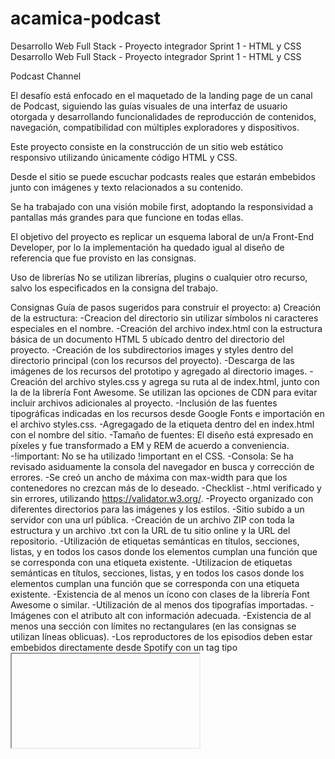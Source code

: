 # acamica-podcast
Desarrollo Web Full Stack - Proyecto integrador Sprint 1 - HTML y CSS
Desarrollo Web Full Stack - Proyecto integrador Sprint 1 - HTML y CSS

Podcast Channel

El desafío está enfocado en el maquetado de la landing page de un canal de Podcast, siguiendo las guías visuales de una interfaz de usuario otorgada y desarrollando funcionalidades de reproducción de contenidos, navegación, compatibilidad con múltiples exploradores y dispositivos.

Este proyecto consiste en la construcción de un sitio web estático responsivo utilizando únicamente código HTML y CSS.

Desde el sitio se puede escuchar podcasts reales que estarán embebidos junto con imágenes y texto relacionados a su contenido.

Se ha trabajado con una visión mobile first, adoptando la responsividad a pantallas más grandes para que funcione en todas ellas.

El objetivo del proyecto es replicar un esquema laboral de un/a Front-End Developer, por lo la implementación ha quedado igual al diseño de referencia que fue provisto en las consignas.

Uso de librerías No se utilizan librerías, plugins o cualquier otro recurso, salvo los especificados en la consigna del trabajo.


Consignas
Guía de pasos sugeridos para construir el proyecto: 
a) Creación de la estructura:
-Creacion del directorio sin utilizar símbolos ni caracteres especiales en el nombre.
-Creación del archivo index.html con la estructura básica de un documento HTML 5 ubícado dentro del directorio del proyecto.
-Creación de los subdirectorios images y styles dentro del directorio principal (con los recursos del proyecto).
-Descarga de las imágenes de los recursos del prototipo y agregado al directorio images.
-Creación del archivo styles.css y agrega su ruta al de index.html, junto con la de la librería Font Awesome. Se utilizan las opciones de CDN para evitar incluir archivos adicionales al proyecto.
-Inclusión de las fuentes tipográficas indicadas en los recursos desde Google Fonts e importación en el archivo styles.css.
-Agregagado de la etiqueta dentro del en index.html con el nombre del sitio.
-Tamaño de fuentes: El diseño está expresado en píxeles y fue transformado a EM y REM de acuerdo a conveniencia.
-!important: No se ha utilizado !important en el CSS.
-Consola: Se ha revisado asiduamente la consola del navegador en busca y corrección de errores.
-Se creó un ancho de máxima con max-width para que los contenedores no crezcan más de lo deseado.
-Checklist -.html verificado y sin errores, utilizando https://validator.w3.org/. 
-Proyecto organizado con diferentes directorios para las imágenes y los estilos. -Sitio subido a un servidor con una url pública. -Creación de un archivo ZIP con toda la estructura y un archivo .txt con la URL de tu sitio online y la URL del repositorio. -Utilización de etiquetas semánticas en títulos, secciones, listas, y en todos los casos donde los elementos cumplan una función que se corresponda con una etiqueta existente. -Utilizacion de etiquetas semánticas en títulos, secciones, listas, y en todos los casos donde los elementos cumplan una función que se corresponda con una etiqueta existente. -Existencia de al menos un ícono con clases de la librería Font Awesome o similar. -Utilización de al menos dos tipografías importadas. -Imágenes con el atributo alt con información adecuada. -Existencia de al menos una sección con límites no rectangulares (en las consignas se utilizan líneas oblicuas). -Los reproductores de los episodios deben estar embebidos directamente desde Spotify con un tag tipo <iframe>. -Existencia de al menos una imagen superpuesta con un elemento que no la contenga (en las consignas se muestra el ejemplo de la imagen del teléfono en la sección ‘De dónde venimos’). -Existencia de un navbar con menú hamburguesa que se expanda y contraiga dinámicamente utilizando únicamente HTML y CSS. -Contar con anchors que enlacen la barra de navegación con las secciones correspondientes y los íconos de las redes con sitios externos. -Existencia de al menos un cambio de estilo a través de hovers.

El objetivo del proyecto es replicar un esquema laboral de un/a Front-End Developer, por lo que el diseño debe ser igual al de referencia.
